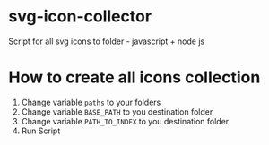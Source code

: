 # svg-icon-collector
Script for all svg icons to folder - javascript + node js

# How to create all icons collection

1. Change variable `paths` to your folders
2. Change variable `BASE_PATH` to you destination folder
3. Change variable `PATH_TO_INDEX` to you destination folder
4. Run Script 
